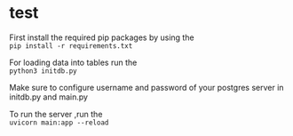 # test

First install the required pip packages by using the \
```pip install -r requirements.txt```

For loading data into tables run the \
```python3 initdb.py```

Make sure to configure username and password of your postgres server in initdb.py and main.py 

To run the server ,run the \
```uvicorn main:app --reload```

